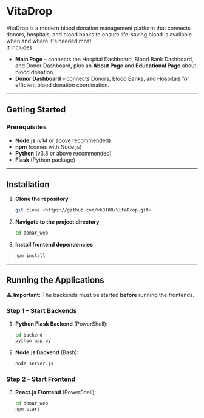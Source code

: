 # VitaDrop

VitaDrop is a modern blood donation management platform that connects donors, hospitals, and blood banks to ensure life-saving blood is available when and where it's needed most.  
It includes:
- **Main Page** – connects the Hospital Dashboard, Blood Bank Dashboard, and Donor Dashboard, plus an **About Page** and **Educational Page** about blood donation.
- **Donor Dashboard** – connects Donors, Blood Banks, and Hospitals for efficient blood donation coordination.

---

## Getting Started

### Prerequisites
- **Node.js** (v14 or above recommended)
- **npm** (comes with Node.js)
- **Python** (v3.8 or above recommended)
- **Flask** (Python package)

---

## Installation
1. **Clone the repository**
    ```sh
    git clone <https://github.com/vk0108/VitaDrop.git>
    ```
2. **Navigate to the project directory**
    ```sh
    cd donar_web
    ```
3. **Install frontend dependencies**
    ```sh
    npm install
    ```

---

## Running the Applications

⚠ **Important:** The backends must be started **before** running the frontends.

### Step 1 – Start Backends
1. **Python Flask Backend** (PowerShell):
    ```sh
    cd backend
    python app.py
    ```
2. **Node.js Backend** (Bash):
    ```sh
    node server.js
    
### Step 2 – Start Frontend

3. **React.js Frontend** (PowerShell):
    ```sh
    cd donar_web
    npm start
